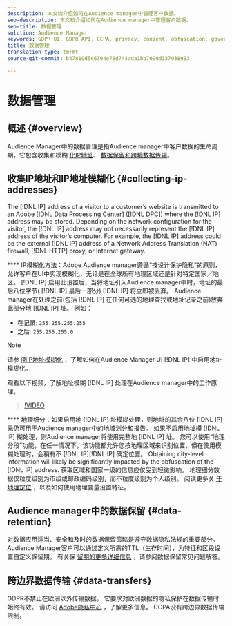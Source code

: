 ```yaml
---
description: 本文档介绍如何在Audience manager中管理客户数据。
seo-description: 本文档介绍如何在Audience manager中管理客户数据。
seo-title: 数据管理
solution: Audience Manager
keywords: GDPR UI, GDPR API, CCPA, privacy, consent, obfuscation, governance
title: 数据管理
translation-type: tm+mt
source-git-commit: b47819d5e6394e78d744ada1bb7090d337938983

---
```



# 数据管理

## 概述 {#overview}

Audience Manager中的数据管理是指Audience manager中客户数据的生命周期，它包含收集和模糊 [化IP地址](data-governance.md#collecting-ip-addresses)、 [数据保留](data-governance.md#data-retention)[和跨境数据传输](data-governance.md#data-transfers)。

## 收集IP地址和IP地址模糊化 {#collecting-ip-addresses}

The [!DNL IP] address of a visitor to a customer’s website is transmitted to an Adobe [!DNL Data Processing Center] ([!DNL DPC]) where the [!DNL IP] address may be stored. Depending on the network configuration for the visitor, the [!DNL IP] address may not necessarily represent the [!DNL IP] address of the visitor’s computer. For example, the [!DNL IP] address could be the external [!DNL IP] address of a Network Address Translation (NAT) firewall, [!DNL HTTP] proxy, or Internet gateway.

**** IP模糊化方法：Adobe Audience manager遵循“按设计保护隐私”的原则，允许客户在UI中实现模糊化，无论是在全球所有地理区域还是针对特定国家／地区。 [!DNL IP] 启用此设置后，当将地址引入Audience manager中时，地址的最后八位字节( [!DNL IP] 最后一部分) [!DNL IP] 将立即被丢弃。 Audience manager在处理之前(包括 [!DNL IP] 在任何可选的地理查找或地址记录之前)放弃此部分地 [!DNL IP] 址。 例如：

* 在记录: `255.255.255.255`
* 之后: `255.255.255.0`

>[!NOTE]
>
>请参 [阅IP地址模糊化](../../features/administration/ip-obfuscation.md) ，了解如何在Audience Manager UI [!DNL IP] 中启用地址模糊化。

观看以下视频，了解地址模糊 [!DNL IP] 处理在Audience manager中的工作原理。

>[!VIDEO](https://video.tv.adobe.com/v/27218/?captions=chi_hans)

**** 地理细分：如果启用地 [!DNL IP] 址模糊处理，则地址的其余八位 [!DNL IP] 元仍可用于Audience manager中的地域划分和报告。 如果不启用地址模 [!DNL IP] 糊处理，则Audience manager将使用完整地 [!DNL IP] 址。 您可以使用“地理分段”功能，在任一情况下，该功能都允许您按地理区域来识别位置，但在使用模糊处理时，会稍有不 [!DNL IP][!DNL IP] 确定位置。 Obtaining city-level information will likely be significantly impacted by the obfuscation of the [!DNL IP] address. 获取区域和国家一级的信息应仅受到轻微影响。 地理细分数据仅粒度级别为市级或邮政编码级别，而不粒度级别为个人级别。 阅读更多关 [于地理定位](../../features/traits/trait-geotarget-keys.md) ，以及如何使用地理变量设置特征。

## Audience manager中的数据保留 {#data-retention}

对数据应用适当、安全和及时的数据保留策略是遵守数据隐私法规的重要部分。 Audience Manager客户可以通过定义所需的TTL（生存时间），为特征和区段设置自定义保留期。 有关保 [留期的更多详细信息](../../faq/faq-privacy.md) ，请参阅数据保留常见问题解答。

## 跨边界数据传输 {#data-transfers}

GDPR不禁止在欧洲以外传输数据。 它要求对欧洲数据的隐私保护在数据传输时始终有效。 请访问 [Adobe隐私中心](https://www.adobe.com/privacy/eudatatransfers.html) ，了解更多信息。 CCPA没有跨边界数据传输限制。
